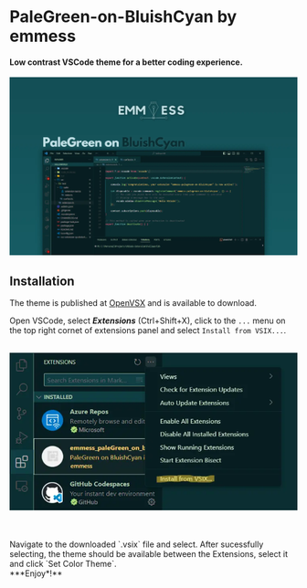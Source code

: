# PaleGreen-on-BluishCyan by emmess

#### Low contrast VSCode theme for a better coding experience.

<p align="center">
  <img src="./img/banner2.webp" alt="screenshot of the theme"/>
</p>

## Installation 
The theme is published at [OpenVSX](https://open-vsx.org/extension/emmess/emmess-palegreen-on-bluishcyan) and is available to download.

Open VSCode, select ***Extensions*** (Ctrl+Shift+X), click to the `...` menu on the top right cornet of extensions panel and select `Install from VSIX...`. <br><br>

<p align="center">
  <img src="./img/install.webp" alt="install"/>
</p>
<br><br>
Navigate to the downloaded `.vsix` file and select. After sucessfully selecting, the theme should be available between the Extensions, select it and click `Set Color Theme`. <br>
***Enjoy*!** 